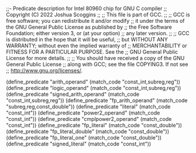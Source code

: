 ;;- Predicate description for Intel 80960 chip for GNU C compiler
;;   Copyright (C) 2022 Joshua Scoggins
;;
;; This file is part of GCC.
;;
;; GCC is free software; you can redistribute it and/or modify
;; it under the terms of the GNU General Public License as published by
;; the Free Software Foundation; either version 3, or (at your option)
;; any later version.
;;
;; GCC is distributed in the hope that it will be useful,
;; but WITHOUT ANY WARRANTY; without even the implied warranty of
;; MERCHANTABILITY or FITNESS FOR A PARTICULAR PURPOSE.  See the
;; GNU General Public License for more details.
;;
;; You should have received a copy of the GNU General Public License
;; along with GCC; see the file COPYING3.  If not see
;; <http://www.gnu.org/licenses/>.

(define_predicate "arith_operand" (match_code "const_int,subreg,reg"))
(define_predicate "logic_operand" (match_code "const_int,subreg,reg"))
(define_predicate "signed_arith_operand" (match_code "const_int,subreg,reg"))
(define_predicate "fp_arith_operand" (match_code "subreg,reg,const_double"))
(define_predicate "literal" (match_code "const_int"))
(define_predicate "power2_operand" (match_code "const_int"))
(define_predicate "cmplpower2_operand" (match_code "const_int"))
(define_predicate "fp_literal" (match_code "const_double"))
(define_predicate "fp_literal_double" (match_code "const_double"))
(define_predicate "fp_literal_one" (match_code "const_double"))
(define_predicate "signed_literal" (match_code "const_int"))
